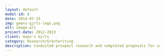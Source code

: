 ```yaml
---
layout: default
modal-id: 6
date: 2014-07-15
img: gwens-girls-logo.png
alt: image-alt
project-date: 2012-2013
client: Gwen's Girls
category: Research/Grantwriting
description: Conducted prospect research and completed proposals for submission.
---
```

